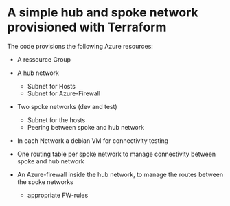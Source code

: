 # A simple hub and spoke network provisioned with Terraform

The code provisions the following Azure resources:

- A ressource Group

- A hub network
	- Subnet for Hosts
	- Subnet for Azure-Firewall

- Two spoke networks (dev and test)
	- Subnet for the hosts
	- Peering between spoke and hub network

- In each Network a debian VM for connectivity testing

- One routing table per spoke network to manage connectivity between spoke and hub network

- An Azure-firewall inside the hub network, to manage the routes between the spoke networks
	- appropriate FW-rules
	

